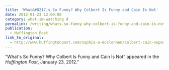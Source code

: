 ```yaml
---
title: 'What&#8217;s So Funny? Why Colbert Is Funny and Cain Is Not'
date: 2012-01-23 12:00:00
category: what-im-watching d
permalink: /writing/whats-so-funny-why-colbert-is-funny-and-cain-is-not/
publication:
  - Huffington Post
link_to_original:
  - http://www.huffingtonpost.com/sophia-a-mcclennen/colbert-cain-super-pac_b_1220219.html
---
```

“What's So Funny? Why Colbert Is Funny and Cain Is Not” appeared in the <em>Huffington Post</em>, January 23, 2012."
